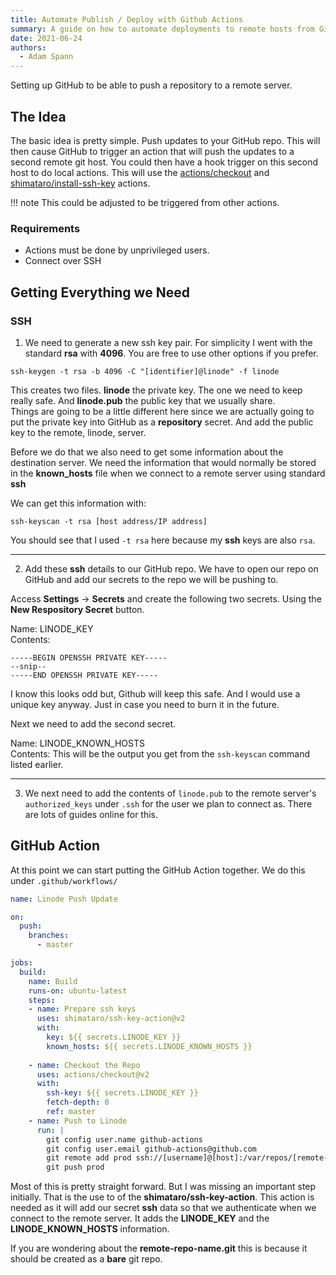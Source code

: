 ```yaml
---
title: Automate Publish / Deploy with Github Actions
summary: A guide on how to automate deployments to remote hosts from GitHub using its Actions
date: 2021-06-24
authors:
  - Adam Spann
---
```


Setting up GitHub to be able to push a repository to a remote server.

## The Idea
The basic idea is pretty simple. Push updates to your GitHub repo. This will then cause GitHub to trigger an action that will push the updates to a second remote git host. You could then have a hook trigger on this second host to do local actions. This will use the [actions/checkout](https://github.com/marketplace/actions/checkout) and [shimataro/install-ssh-key](https://github.com/marketplace/actions/install-ssh-key) actions.

!!! note
    This could be adjusted to be triggered from other actions.

### Requirements
- Actions must be done by unprivileged users.
- Connect over SSH

## Getting Everything we Need

### SSH

1. We need to generate a new ssh key pair. For simplicity I went with the standard **rsa** with **4096**. You are free to use other options if you prefer.

```shell
ssh-keygen -t rsa -b 4096 -C "[identifier]@linode" -f linode
```

This creates two files. **linode** the private key. The one we need to keep really safe. And **linode.pub** the public key that we usually share.  
Things are going to be a little different here since we are actually going to put the private key into GitHub as a **repository** secret. And add the public key to the remote, linode, server.

Before we do that we also need to get some information about the destination server. We need the information that would normally be stored in the **known_hosts** file when we connect to a remote server using standard **ssh**

We can get this information with:
```shell
ssh-keyscan -t rsa [host address/IP address]
```
You should see that I used `-t rsa` here because my **ssh** keys are also `rsa`.

-----

2. Add these **ssh** details to our GitHub repo.
We have to open our repo on GitHub and add our secrets to the repo we will be pushing to.

Access **Settings** -> **Secrets** and create the following two secrets. Using the **New Respository Secret** button.

Name: LINODE_KEY  
Contents:
```shell
-----BEGIN OPENSSH PRIVATE KEY-----
--snip--
-----END OPENSSH PRIVATE KEY-----
```

I know this looks odd but, Github will keep this safe. And I would use a unique key anyway. Just in case you need to burn it in the future.

Next we need to add the second secret.

Name: LINODE_KNOWN_HOSTS  
Contents: This will be the output you get from the `ssh-keyscan` command listed earlier.

-----
3. We next need to add the contents of `linode.pub` to the remote server's `authorized_keys` under `.ssh` for the user we plan to connect as. There are lots of guides online for this.


## GitHub Action

At this point we can start putting the GitHub Action together. We do this under `.github/workflows/`

```yaml
name: Linode Push Update

on:
  push:
    branches:
      - master

jobs:
  build:
    name: Build
    runs-on: ubuntu-latest
    steps:
    - name: Prepare ssh keys
      uses: shimataro/ssh-key-action@v2
      with:
        key: ${{ secrets.LINODE_KEY }}
        known_hosts: ${{ secrets.LINODE_KNOWN_HOSTS }}
        
    - name: Checkout the Repo
      uses: actions/checkout@v2
      with:
        ssh-key: ${{ secrets.LINODE_KEY }}
        fetch-depth: 0
        ref: master
    - name: Push to Linode
      run: |
        git config user.name github-actions
        git config user.email github-actions@github.com
        git remote add prod ssh://[username]@[host]:/var/repos/[remote-repo-name].git
        git push prod
```

Most of this is pretty straight forward. But I was missing an important step initially. That is the use to of the **shimataro/ssh-key-action**. This action is needed as it will add our secret **ssh** data so that we authenticate when we connect to the remote server. It adds the **LINODE_KEY** and the **LINODE_KNOWN_HOSTS** information.

If you are wondering about the **remote-repo-name.git** this is because it should be created as a **bare** git repo.   
